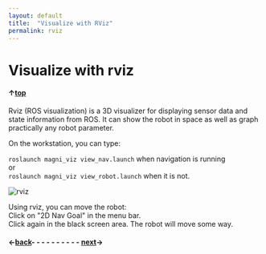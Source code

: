 ```yaml
---
layout: default
title:  "Visualize with RViz"
permalink: rviz
---
```


# Visualize with rviz

#### &uarr;[top](https://ubiquityrobotics.github.io/learn/)

Rviz (ROS visualization) is a 3D visualizer for displaying sensor data and state information from ROS. It can show the robot in space as well as graph practically any robot parameter.

<!-- To start rviz, type on the workstation command line:

  `rviz`
-->
On the workstation, you can type:

  ```roslaunch magni_viz view_nav.launch``` when navigation is running  
  or  
  ```roslaunch magni_viz view_robot.launch``` when it is not.

![rviz](https://ubiquityrobotics.github.io/learn/assets/rviz_image.png)

Using rviz, you can move the robot:  
Click on "2D Nav Goal" in the menu bar.  
Click again in the black screen area.  The robot will move some way.

#### &larr;[back](workstation_setup)- - - - - - - - - - [next](fiducials)&rarr;
